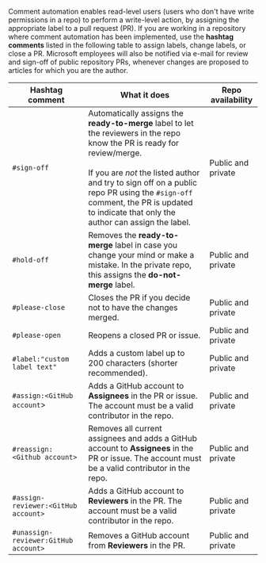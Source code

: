 Comment automation enables read-level users (users who don't have write permissions in a repo) to perform a write-level action, by assigning the appropriate label to a pull request (PR). If you are working in a repository where comment automation has been implemented, use the **hashtag comments** listed in the following table to assign labels, change labels, or close a PR. Microsoft employees will also be notified via e-mail for review and sign-off of public repository PRs, whenever changes are proposed to articles for which you are the author.

| Hashtag comment | What it does | Repo availability |
| --- | --- | --- |
| `#sign-off` | Automatically assigns the **ready-to-merge** label to let the reviewers in the repo know the PR is ready for review/merge. <br/><br/> If you are <em>not</em> the listed author and try to sign off on a public repo PR using the <code>#sign-off</code> comment, the PR is updated to indicate that only the author can assign the label. | Public and private |
| `#hold-off` | Removes the **ready-to-merge** label in case you change your mind or make a mistake. In the private repo, this assigns the **do-not-merge** label. | Public and private |
| `#please-close` | Closes the PR if you decide not to have the changes merged. | Public and private |
| `#please-open` | Reopens a closed PR or issue. | Public and private |
| `#label:"custom label text"` | Adds a custom label up to 200 characters (shorter recommended). | Public and private |
| `#assign:<GitHub account`>  | Adds a GitHub account to **Assignees** in the PR or issue. The account must be a valid contributor in the repo. | Public and private |
| `#reassign:<Github account>` | Removes all current assignees and adds a GitHub account to **Assignees** in the PR or issue. The account must be a valid contributor in the repo. | Public and private |
| `#assign-reviewer:<GitHub account>` | Adds a GitHub account to **Reviewers** in the PR. The account must be a valid contributor in the repo. | Public and private |
| `#unassign-reviewer:GitHub account>` | Removes a GitHub account from **Reviewers** in the PR. | Public and private |